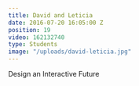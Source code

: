 ```yaml
---
title: David and Leticia
date: 2016-07-20 16:05:00 Z
position: 19
video: 162132740
type: Students
image: "/uploads/david-leticia.jpg"
---
```


Design an Interactive Future
